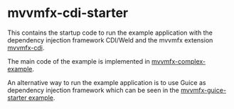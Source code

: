 mvvmfx-cdi-starter
========

This contains the startup code to run the example application with the dependency injection framework CDI/Weld and the mvvmfx extension
[mvvmfx-cdi](/mvvmfx-parent/mvvmfx-cdi).

The main code of the example is implemented in [mvvmfx-complex-example](/examples/mvvmfx-complex-example).

An alternative way to run the example application is to use Guice as dependency injection framework which can be seen in the
[mvvmfx-guice-starter example](/examples/mvvmfx-guice-starter).